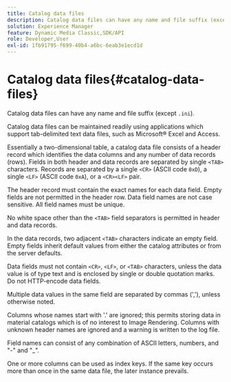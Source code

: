 ```yaml
---
title: Catalog data files
description: Catalog data files can have any name and file suffix (except .ini).
solution: Experience Manager
feature: Dynamic Media Classic,SDK/API
role: Developer,User
exl-id: 1fb91795-f699-40b4-a6bc-6eab3e1ecd1d
---
```

# Catalog data files{#catalog-data-files}

Catalog data files can have any name and file suffix (except `.ini`).

Catalog data files can be maintained readily using applications which support tab-delimited text data files, such as Microsoft® Excel and Access.

Essentially a two-dimensional table, a catalog data file consists of a header record which identifies the data columns and any number of data records (rows). Fields in both header and data records are separated by single `<TAB>` characters. Records are separated by a single `<CR>` (ASCII code `0xD`), a single `<LF>` (ASCII code `0xA`), or a `<CR><LF>` pair.

The header record must contain the exact names for each data field. Empty fields are not permitted in the header row. Data field names are not case sensitive. All field names must be unique.

No white space other than the `<TAB>` field separators is permitted in header and data records.

In the data records, two adjacent `<TAB>` characters indicate an empty field. Empty fields inherit default values from either the catalog attributes or from the server defaults.

Data fields must not contain `<CR>`, `<LF>`, or `<TAB>` characters, unless the data value is of type text and is enclosed by single or double quotation marks. Do not HTTP-encode data fields.

Multiple data values in the same field are separated by commas (','), unless otherwise noted.

Columns whose names start with '.' are ignored; this permits storing data in material catalogs which is of no interest to Image Rendering. Columns with unknown header names are ignored and a warning is written to the log file.

Field names can consist of any combination of ASCII letters, numbers, and "-" and "_".

One or more columns can be used as index keys. If the same key occurs more than once in the same data file, the later instance prevails.
